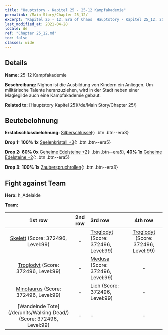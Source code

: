 ```yaml
---
title: "Hauptstory - Kapitel 25 - 25-12 Kampfakademie"
permalink: /Main Story/Chapter 25_12/
excerpt: "Kapitel 25 - 12. Era of Chaos  Hauptstory - Kapitel 25_12. 25-12 Kampfakademie"
last_modified_at: 2021-04-28
locale: de
ref: "Chapter 25_12.md"
toc: false
classes: wide
---
```


## Details

 **Name:** 25-12 Kampfakademie

 **Beschreibung:** Nighon ist die Ausbildung von Kindern ein Anliegen. Um militärische Talente heranzuziehen, wird in der Stadt neben einer Magiegilde auch eine Kampfakademie gebaut.

 **Related to:** [Hauptstory Kapitel 25](/de/Main Story/Chapter 25/)

## Beutebelohnung

 **Erstabschlussbelohnung:** [Silberschlüssel](/ItemsDE/con_693/){: .btn .btn--era3}

 **Drop 1:** **100% 1x** [Seelenkristall +3](/ItemsDE/mat_87/){: .btn .btn--era5}

 **Drop 2:** **60% 0x** [Geheime Edelsteine +2](/ItemsDE/mat_79/){: .btn .btn--era5}, **40% 1x** [Geheime Edelsteine +2](/ItemsDE/mat_79/){: .btn .btn--era5}

 **Drop 3:** **100% 1x** [Zauberspruchrollen](/ItemsDE/con_694/){: .btn .btn--era3}


## Fight against Team
 **Hero:** h_Adelaide

 **Team:**


  | 1st row | 2nd row | 3rd row | 4th row |
  |:----:|:----:|:----|:----:|
  | [Skelett](/de/units/Skeleton/) (Score: 372496, Level:99)  | - | [Troglodyt](/de/units/Troglodyte/) (Score: 372496, Level:99)  | [Troglodyt](/de/units/Troglodyte/) (Score: 372496, Level:99)  |
  | [Troglodyt](/de/units/Troglodyte/) (Score: 372496, Level:99)  | - | [Medusa](/de/units/Medusa/) (Score: 372496, Level:99)  | - |
  | [Minotaurus](/de/units/Minotaur/) (Score: 372496, Level:99)  | - | [Lich](/de/units/Lich/) (Score: 372496, Level:99)  | - |
  | [Wandelnde Tote](/de/units/Walking Dead/) (Score: 372496, Level:99)  | - | - | - |


